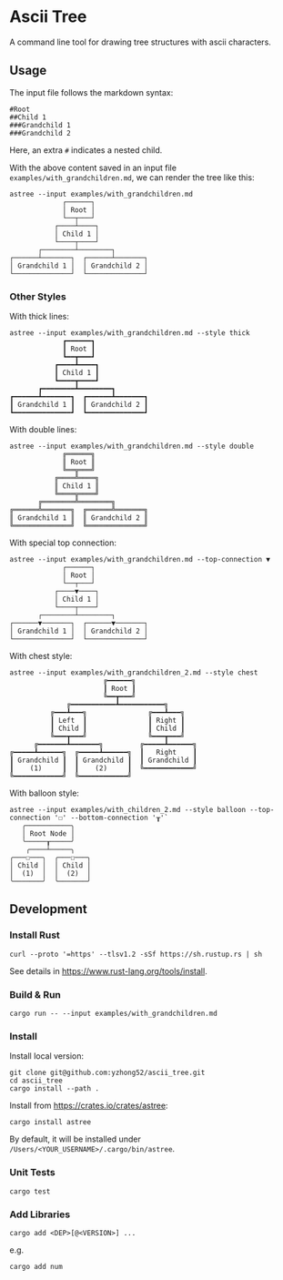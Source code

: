 # Ascii Tree

A command line tool for drawing tree structures with ascii characters.

## Usage

The input file follows the markdown syntax:

```
#Root
##Child 1
###Grandchild 1
###Grandchild 2
```

Here, an extra `#` indicates a nested child.

With the above content saved in an input file `examples/with_grandchildren.md`, we can render the tree like this:

```
astree --input examples/with_grandchildren.md
             ┌──────┐             
             │ Root │             
             └──┬───┘             
           ┌────┴────┐            
           │ Child 1 │            
           └────┬────┘            
       ┌────────┴────────┐        
┌──────┴───────┐  ┌──────┴───────┐
│ Grandchild 1 │  │ Grandchild 2 │
└──────────────┘  └──────────────┘
```

### Other Styles

With thick lines:

```
astree --input examples/with_grandchildren.md --style thick
             ┏━━━━━━┓             
             ┃ Root ┃             
             ┗━━┳━━━┛             
           ┏━━━━┻━━━━┓            
           ┃ Child 1 ┃            
           ┗━━━━┳━━━━┛            
       ┏━━━━━━━━┻━━━━━━━━┓        
┏━━━━━━┻━━━━━━━┓  ┏━━━━━━┻━━━━━━━┓
┃ Grandchild 1 ┃  ┃ Grandchild 2 ┃
┗━━━━━━━━━━━━━━┛  ┗━━━━━━━━━━━━━━┛
```

With double lines:

```
astree --input examples/with_grandchildren.md --style double
             ╔══════╗             
             ║ Root ║             
             ╚══╦═══╝             
           ╔════╩════╗            
           ║ Child 1 ║            
           ╚════╦════╝            
       ╔════════╩════════╗        
╔══════╩═══════╗  ╔══════╩═══════╗
║ Grandchild 1 ║  ║ Grandchild 2 ║
╚══════════════╝  ╚══════════════╝
```

With special top connection:

```
astree --input examples/with_grandchildren.md --top-connection ▼
             ┌──────┐             
             │ Root │             
             └──┬───┘             
           ┌────▼────┐            
           │ Child 1 │            
           └────┬────┘            
       ┌────────┴────────┐        
┌──────▼───────┐  ┌──────▼───────┐
│ Grandchild 1 │  │ Grandchild 2 │
└──────────────┘  └──────────────┘
```

With chest style:

```
astree --input examples/with_grandchildren_2.md --style chest
                       ╔━━━━━━╗               
                       ┃ Root ┃               
                       ╚━━┳━━━╝               
              ╔━━━━━━━━━━━┻━━━━━━━━━━━╗       
          ╔━━━┻━━━╗               ╔━━━┻━━━╗   
          ┃ Left  ┃               ┃ Right ┃   
          ┃ Child ┃               ┃ Child ┃   
          ╚━━━┳━━━╝               ╚━━━┳━━━╝   
      ╔━━━━━━━┻━━━━━━━╗         ╔━━━━━┻━━━━━━╗
╔━━━━━┻━━━━━━╗  ╔━━━━━┻━━━━━━╗  ┃   Right    ┃
┃ Grandchild ┃  ┃ Grandchild ┃  ┃ Grandchild ┃
┃    (1)     ┃  ┃    (2)     ┃  ╚━━━━━━━━━━━━╝
╚━━━━━━━━━━━━╝  ╚━━━━━━━━━━━━╝                
```

With balloon style:

```
astree --input examples/with_children_2.md --style balloon --top-connection '☐' --bottom-connection '┰'`
   ╭───────────╮    
   │ Root Node │    
   ╰─────┰─────╯    
    ╭────┴─────╮    
╭───☐───╮  ╭───☐───╮
│ Child │  │ Child │
│  (1)  │  │  (2)  │
╰───────╯  ╰───────╯
```

## Development

### Install Rust

```
curl --proto '=https' --tlsv1.2 -sSf https://sh.rustup.rs | sh
```

See details in https://www.rust-lang.org/tools/install.

### Build & Run

```
cargo run -- --input examples/with_grandchildren.md
```

### Install

Install local version:

```
git clone git@github.com:yzhong52/ascii_tree.git
cd ascii_tree
cargo install --path .
```

Install from <https://crates.io/crates/astree>:

```
cargo install astree
```

By default, it will be installed under `/Users/<YOUR_USERNAME>/.cargo/bin/astree`.

### Unit Tests

```
cargo test
```

### Add Libraries

```
cargo add <DEP>[@<VERSION>] ...
```

e.g.

```
cargo add num
```
